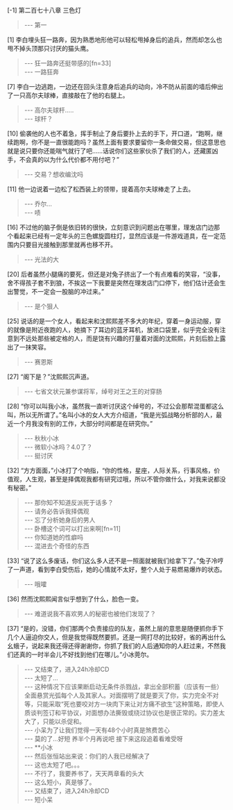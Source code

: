
[-1] 第二百七十八章 三色灯
>--- 第一<br>

[1] 李白埋头狂一路奔，因为熟悉地形他可以轻松甩掉身后的追兵，然而却怎么也甩不掉头顶那只讨厌的猫头鹰。
>--- 狂一路奔还挺带感的[fn=33]<br>
>--- 一路狂奔<br>

[7] 李白一边逃跑，一边还在回头注意身后追兵的动向，冷不防从前面的墙后伸出了一只高尔夫球棒，直接敲在了他的右腿上。
>--- 高尔夫球杆.....<br>
>--- 球杆？<br>

[10] 偷袭他的人也不着急，挥手制止了身后要扑上去的手下，开口道，“跑啊，继续跑啊，你不是一直很能跑吗？虽然上面有要求要留你一条命做交易，但这意思也就是说只要你还能喘气就行了吧……话说你们这些家伙杀了我们的人，还藏匿凶手，不会真的以为什么代价都不用付吧？”
>--- 交易？想收编沈吗<br>

[11] 他一边说着一边松了松西装上的领带，提着高尔夫球棒走了上去。
>--- 乔尔...<br>
>--- 啧<br>

[16] 不过他的脑子倒是依旧转的很快，立刻意识到问题出在哪里，理发店门边那个看起来已经有一定年头的三色螺旋圆柱灯，显然应该是一件游戏道具，在一定范围内只要目光接触到那里就再也移不开。
>--- 光法的大<br>

[20] 后者虽然小腿痛的要死，但还是对兔子挤出了一个有点难看的笑容，“没事，舍不得孩子套不到狼，不挨这一下我要是突然在理发店门口停下，他们估计还会生出警觉，不一定会一股脑的冲过来。”
>--- 是个狠人<br>

[25] 说话的是一个女人，看起来和沈熙熙差不多大的年纪，穿着一身运动服，穿的就像是附近夜跑的人，她摘下了耳边的蓝牙耳机，放进口袋里，似乎完全没有注意到不远处那些被定格的人，而是饶有兴趣的打量着对面的沈熙熙，片刻后脸上露出了一抹笑容。
>--- 赛恩斯<br>

[27] “阁下是？”沈熙熙沉声道。
>--- 七省文状元兼参谋将军，绰号对王之王的对穿肠<br>

[28] “你可以叫我小冰，虽然我一直听讨厌这个绰号的，不过公会那帮混蛋都这么叫，所以无所谓了。”名叫小冰的女人大方介绍道，“我是光弧战略分析部的人，最近一个月我没有别的工作，大部分时间都是在研究你。”
>--- 秋秋小冰<br>
>--- 微软小冰吗？4.0了？<br>
>--- 挺讨厌<br>

[32] “方方面面，”小冰打了个响指，“你的性格，星座，人际关系，行事风格，价值观，人生观，甚至是择偶观我都有研究过哦，所以不管你做什么，对我来说都没有秘密。”
>--- 那你知不知道反派死于话多？<br>
>--- 请务必告诉我择偶观<br>
>--- 忘了分析她身后的男人<br>
>--- 卧槽这个词可以打出来啊[fn=11]<br>
>--- 你知道她的性癖吗<br>
>--- 混进去个奇怪的东西<br>

[33] “说了这么多废话，你们这么多人还不是一照面就被我们给拿下了。”兔子冷哼了一声道，看到李白受伤后，她的心情就不太好，整个人处于易燃易爆炸的状态。
>--- 哦嚯<br>

[36] 然而沈熙熙闻言似乎想到了什么，脸色一变。
>--- 难道说我不喜欢男人的秘密也被他们发现了？<br>

[37] “是的，没错，你们那两个负责接应的队友，虽然上层的意思是随便抓你手下几个人逼迫你交人，但是我觉得既然要抓，还是一网打尽的比较好，省的再出什么幺蛾子，说起来我还得还得谢谢你，你抓了我们的人后通知你的人赶过来，不然我们还真的一时半会儿不好找到他们在哪儿。”小冰莞尔。
>--- 又结束了，进入24h冷却CD<br>
>--- 太短了…<br>
>--- 这种情况下应该果断启动无条件杀戮战，拿出全部积蓄（应该有一些）全面悬赏光弧每个人及其家人。对面摆明了就是要灭了你，实力完全不对等，只能采取“死也要咬对方一块肉下来让对方痛不欲生”这种策略，即使人质谈判签订和平协议，对面想办法撕毁或绕过协议也是很正常的。实力差太大了，只能以杀促和。<br>
>--- 小呆为了让我们觉得一天有48个小时真是煞费苦心<br>
>--- 莫的了...好短 养半个月再说吧 接下来这段追着看难受呀<br>
>--- **小冰<br>
>--- 然后张恒站出来说：你们的人我已经解决了<br>
>--- 这也太短了吧。。。<br>
>--- 不行了，我要养书了，天天两章看的头大<br>
>--- 这么短小，真是够了。<br>
>--- 又结束了，进入24h冷却CD<br>
>--- 短小呆<br>
